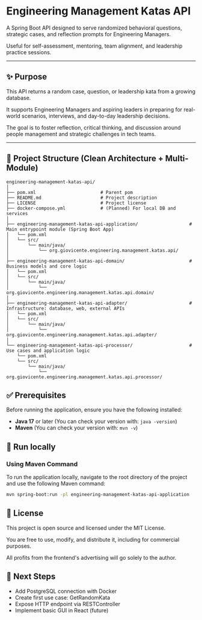 # Engineering Management Katas API

A Spring Boot API designed to serve randomized behavioral questions, strategic cases, and reflection prompts for Engineering Managers.  

Useful for self-assessment, mentoring, team alignment, and leadership practice sessions.

---

## ✨ Purpose

This API returns a random case, question, or leadership kata from a growing database.  

It supports Engineering Managers and aspiring leaders in preparing for real-world scenarios, interviews, and day-to-day leadership decisions.  

The goal is to foster reflection, critical thinking, and discussion around people management and strategic challenges in tech teams.

---

## 📁 Project Structure (Clean Architecture + Multi-Module)

```plaintext
engineering-management-katas-api/
│
├── pom.xml                        # Parent pom
├── README.md                      # Project description
├── LICENSE                        # Project license
├── docker-compose.yml             # (Planned) For local DB and services
│
├── engineering-management-katas-api-application/                   # Main entrypoint module (Spring Boot App)
│   └── pom.xml
│   └── src/
│       └── main/java/
│           └── org.giovicente.engineering.management.katas.api/
│
├── engineering-management-katas-api-domain/                        # Business models and core logic
│   └── pom.xml
│   └── src/
│       └── main/java/
│           └── org.giovicente.engineering.management.katas.api.domain/
│
├── engineering-management-katas-api-adapter/                       # Infrastructure: database, web, external APIs
│   └── pom.xml
│   └── src/
│       └── main/java/
│           └── org.giovicente.engineering.management.katas.api.adapter/
│
└── engineering-management-katas-api-processor/                     # Use cases and application logic
    └── pom.xml
    └── src/
        └── main/java/
            └── org.giovicente.engineering.management.katas.api.processor/
```

## ✅ Prerequisites

Before running the application, ensure you have the following installed:

- **Java 17** or later (You can check your version with: `java -version`)
- **Maven** (You can check your version with: `mvn -v`)

## 🧪 Run locally

### Using Maven Command

To run the application locally, navigate to the root directory of the project and use the following Maven command:

```bash
mvn spring-boot:run -pl engineering-management-katas-api-application
```

## 📄 License

This project is open source and licensed under the MIT License.

You are free to use, modify, and distribute it, including for commercial purposes.

All profits from the frontend's advertising will go solely to the author.

## 🚧 Next Steps

- Add PostgreSQL connection with Docker
- Create first use case: GetRandomKata
- Expose HTTP endpoint via RESTController
- Implement basic GUI in React (future)
